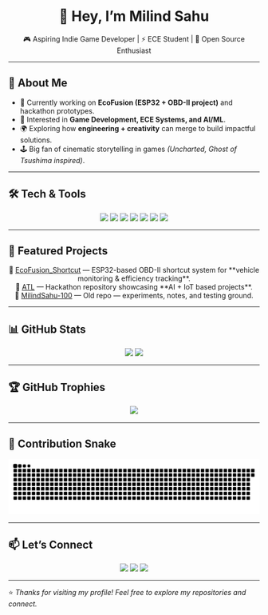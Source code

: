 <h1 align="center">👋 Hey, I’m Milind Sahu</h1>

<p align="center">
🎮 Aspiring Indie Game Developer | ⚡ ECE Student | 🌱 Open Source Enthusiast
</p>

---

## 🚀 About Me  
- 🔭 Currently working on **EcoFusion (ESP32 + OBD-II project)** and hackathon prototypes.  
- 🎯 Interested in **Game Development, ECE Systems, and AI/ML**.  
- 🌍 Exploring how **engineering + creativity** can merge to build impactful solutions.  
- 🕹️ Big fan of cinematic storytelling in games *(Uncharted, Ghost of Tsushima inspired)*.  

---

## 🛠️ Tech & Tools  
<p align="center">
<img src="https://img.shields.io/badge/C-00599C?style=for-the-badge&logo=c&logoColor=white" />
<img src="https://img.shields.io/badge/Python-3776AB?style=for-the-badge&logo=python&logoColor=white" />
<img src="https://img.shields.io/badge/C++-00599C?style=for-the-badge&logo=c%2B%2B&logoColor=white" />
<img src="https://img.shields.io/badge/Arduino-00979D?style=for-the-badge&logo=arduino&logoColor=white" />
<img src="https://img.shields.io/badge/Git-F05032?style=for-the-badge&logo=git&logoColor=white" />
<img src="https://img.shields.io/badge/Unity-000000?style=for-the-badge&logo=unity&logoColor=white" />
<img src="https://img.shields.io/badge/Unreal%20Engine-313131?style=for-the-badge&logo=unrealengine&logoColor=white" />
</p>

---

## 📂 Featured Projects  
<p align="center">
🔹 <a href="https://github.com/itsmilindsahu/ECOFUSION_Shortcut">EcoFusion_Shortcut</a> — ESP32-based OBD-II shortcut system for **vehicle monitoring & efficiency tracking**.  
<br>
🔹 <a href="https://github.com/itsmilindsahu/ATL">ATL</a> — Hackathon repository showcasing **AI + IoT based projects**.  
<br>
🔹 <a href="https://github.com/itsmilindsahu/MilindSahu-100">MilindSahu-100</a> — Old repo — experiments, notes, and testing ground.  
</p>

---

## 📊 GitHub Stats  
<p align="center">
  <img src="https://github-readme-stats.vercel.app/api?username=itsmilindsahu&show_icons=true&theme=tokyonight" height="165"/>
  <img src="https://github-readme-streak-stats.herokuapp.com?user=itsmilindsahu&theme=tokyonight&hide_border=true" height="165"/>
</p>

---

## 🏆 GitHub Trophies  
<p align="center">
  <img src="https://github-profile-trophy.vercel.app/?username=itsmilindsahu&theme=tokyonight&no-frame=true&row=1&column=6" />
</p>

---

## 🐍 Contribution Snake
<p align="center">
  <img src="https://raw.githubusercontent.com/itsmilindsahu/itsmilindsahu/output/github-contribution-grid-snake.svg" alt="Snake animation" />
</p>

---

## 📫 Let’s Connect  
<p align="center">
<a href="https://www.linkedin.com/in/milind-sahu/"><img src="https://img.shields.io/badge/LinkedIn-blue?style=for-the-badge&logo=linkedin"/></a>
<a href="https://twitter.com/"><img src="https://img.shields.io/badge/Twitter-black?style=for-the-badge&logo=x"/></a>
<a href="#"><img src="https://img.shields.io/badge/Portfolio-000000?style=for-the-badge&logo=vercel&logoColor=white"/></a>
</p>

---

⭐ *Thanks for visiting my profile! Feel free to explore my repositories and connect.*
